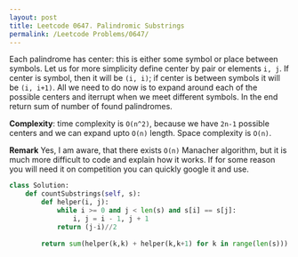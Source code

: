 ```yaml
---
layout: post
title: Leetcode 0647. Palindromic Substrings
permalink: /Leetcode Problems/0647/
---
```


Each palindrome has center: this is either some symbol or place between symbols. Let us for more simplicity define center by pair or elements `i, j`. If center is symbol, then it will be `(i, i)`; if center is between symbols it will be `(i, i+1)`. All we need to do now is to expand around each of the possible centers and iterrupt when we meet different symbols. In the end return sum of number of found palindromes.

**Complexity**: time complexity is `O(n^2)`, because we have `2n-1` possible centers and we can expand upto `O(n)` length. Space complexity is `O(n)`.

**Remark** Yes, I am aware, that there exists `O(n)` Manacher algorithm, but it is much more difficult to code and explain how it works. If for some reason you will need it on competition you can quickly google it and use.

```python
class Solution:
    def countSubstrings(self, s):
        def helper(i, j):
            while i >= 0 and j < len(s) and s[i] == s[j]:
                i, j = i - 1, j + 1
            return (j-i)//2
        
        return sum(helper(k,k) + helper(k,k+1) for k in range(len(s)))
```